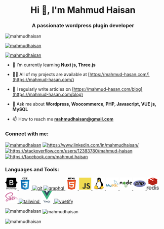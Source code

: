 
<h1 align="center">Hi 👋, I'm Mahmud Haisan</h1>
<h3 align="center">A passionate wordpress plugin developer</h3>

<p align="left"> <img src="https://komarev.com/ghpvc/?username=mahmudhaisan&label=Profile%20views&color=0e75b6&style=flat" alt="mahmudhaisan" /> </p>

<p align="left"> <a href="https://github.com/ryo-ma/github-profile-trophy"><img src="https://github-profile-trophy.vercel.app/?username=mahmudhaisan" alt="mahmudhaisan" /></a> </p>

<p align="left"> <a href="https://twitter.com/mahmudhaisan" target="blank"><img src="https://img.shields.io/twitter/follow/mahmudhaisan?logo=twitter&style=for-the-badge" alt="mahmudhaisan" /></a> </p>

- 🌱 I’m currently learning **Nuxt js, Three.js**

- 👨‍💻 All of my projects are available at [https://mahmud-hasan.com/](https://mahmud-hasan.com/)

- 📝 I regularly write articles on [https://mahmud-hasan.com/blog](https://mahmud-hasan.com/blog)

- 💬 Ask me about **Wordpress, Woocommerce, PHP, Javascript, VUE js, MySQL**

- 📫 How to reach me **mahmudhaisan@gmail.com**

<h3 align="left">Connect with me:</h3>
<p align="left">
<a href="https://twitter.com/mahmudhaisan" target="blank"><img align="center" src="https://raw.githubusercontent.com/rahuldkjain/github-profile-readme-generator/master/src/images/icons/Social/twitter.svg" alt="mahmudhaisan" height="30" width="40" /></a>
<a href="https://linkedin.com/in/https://www.linkedin.com/in/mahmudhaisan/" target="blank"><img align="center" src="https://raw.githubusercontent.com/rahuldkjain/github-profile-readme-generator/master/src/images/icons/Social/linked-in-alt.svg" alt="https://www.linkedin.com/in/mahmudhaisan/" height="30" width="40" /></a>
<a href="https://stackoverflow.com/users/https://stackoverflow.com/users/12383780/mahmud-haisan" target="blank"><img align="center" src="https://raw.githubusercontent.com/rahuldkjain/github-profile-readme-generator/master/src/images/icons/Social/stack-overflow.svg" alt="https://stackoverflow.com/users/12383780/mahmud-haisan" height="30" width="40" /></a>
<a href="https://fb.com/https://facebook.com/mahmud.haisan" target="blank"><img align="center" src="https://raw.githubusercontent.com/rahuldkjain/github-profile-readme-generator/master/src/images/icons/Social/facebook.svg" alt="https://facebook.com/mahmud.haisan" height="30" width="40" /></a>
</p>

<h3 align="left">Languages and Tools:</h3>
<p align="left"> <a href="https://getbootstrap.com" target="_blank" rel="noreferrer"> <img src="https://raw.githubusercontent.com/devicons/devicon/master/icons/bootstrap/bootstrap-plain-wordmark.svg" alt="bootstrap" width="40" height="40"/> </a> <a href="https://www.w3schools.com/css/" target="_blank" rel="noreferrer"> <img src="https://raw.githubusercontent.com/devicons/devicon/master/icons/css3/css3-original-wordmark.svg" alt="css3" width="40" height="40"/> </a> <a href="https://git-scm.com/" target="_blank" rel="noreferrer"> <img src="https://www.vectorlogo.zone/logos/git-scm/git-scm-icon.svg" alt="git" width="40" height="40"/> </a> <a href="https://graphql.org" target="_blank" rel="noreferrer"> <img src="https://www.vectorlogo.zone/logos/graphql/graphql-icon.svg" alt="graphql" width="40" height="40"/> </a> <a href="https://www.w3.org/html/" target="_blank" rel="noreferrer"> <img src="https://raw.githubusercontent.com/devicons/devicon/master/icons/html5/html5-original-wordmark.svg" alt="html5" width="40" height="40"/> </a> <a href="https://developer.mozilla.org/en-US/docs/Web/JavaScript" target="_blank" rel="noreferrer"> <img src="https://raw.githubusercontent.com/devicons/devicon/master/icons/javascript/javascript-original.svg" alt="javascript" width="40" height="40"/> </a> <a href="https://www.linux.org/" target="_blank" rel="noreferrer"> <img src="https://raw.githubusercontent.com/devicons/devicon/master/icons/linux/linux-original.svg" alt="linux" width="40" height="40"/> </a> <a href="https://www.mysql.com/" target="_blank" rel="noreferrer"> <img src="https://raw.githubusercontent.com/devicons/devicon/master/icons/mysql/mysql-original-wordmark.svg" alt="mysql" width="40" height="40"/> </a> <a href="https://nodejs.org" target="_blank" rel="noreferrer"> <img src="https://raw.githubusercontent.com/devicons/devicon/master/icons/nodejs/nodejs-original-wordmark.svg" alt="nodejs" width="40" height="40"/> </a> <a href="https://www.php.net" target="_blank" rel="noreferrer"> <img src="https://raw.githubusercontent.com/devicons/devicon/master/icons/php/php-original.svg" alt="php" width="40" height="40"/> </a> <a href="https://redis.io" target="_blank" rel="noreferrer"> <img src="https://raw.githubusercontent.com/devicons/devicon/master/icons/redis/redis-original-wordmark.svg" alt="redis" width="40" height="40"/> </a> <a href="https://sass-lang.com" target="_blank" rel="noreferrer"> <img src="https://raw.githubusercontent.com/devicons/devicon/master/icons/sass/sass-original.svg" alt="sass" width="40" height="40"/> </a> <a href="https://tailwindcss.com/" target="_blank" rel="noreferrer"> <img src="https://www.vectorlogo.zone/logos/tailwindcss/tailwindcss-icon.svg" alt="tailwind" width="40" height="40"/> </a> <a href="https://vuejs.org/" target="_blank" rel="noreferrer"> <img src="https://raw.githubusercontent.com/devicons/devicon/master/icons/vuejs/vuejs-original-wordmark.svg" alt="vuejs" width="40" height="40"/> </a> <a href="https://vuetifyjs.com/en/" target="_blank" rel="noreferrer"> <img src="https://bestofjs.org/logos/vuetify.svg" alt="vuetify" width="40" height="40"/> </a> </p>

<p><img align="left" src="https://github-readme-stats.vercel.app/api/top-langs?username=mahmudhaisan&show_icons=true&locale=en&layout=compact" alt="mahmudhaisan" /></p>

<p>&nbsp;<img align="center" src="https://github-readme-stats.vercel.app/api?username=mahmudhaisan&show_icons=true&locale=en" alt="mahmudhaisan" /></p>

<p><img align="center" src="https://github-readme-streak-stats.herokuapp.com/?user=mahmudhaisan&" alt="mahmudhaisan" /></p>
